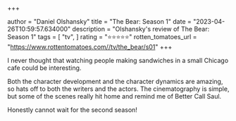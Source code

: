 +++

author = "Daniel Olshansky"
title = "The Bear: Season 1"
date = "2023-04-26T10:59:57.634000"
description = "Olshansky's review of The Bear: Season 1"
tags = [
    "tv",
]
rating = "⭐⭐⭐⭐⭐"
rotten_tomatoes_url = "https://www.rottentomatoes.com//tv/the_bear/s01"
+++

I never thought that watching people making sandwiches in a small Chicago cafe could be interesting.

Both the character development and the character dynamics are amazing, so hats off to both the writers and the actors. The cinematography is simple, but some of the scenes really hit home and remind me of Better Call Saul.

Honestly cannot wait for the second season!

